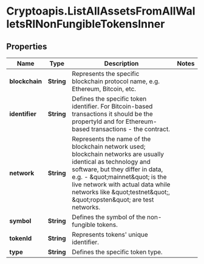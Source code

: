 # Cryptoapis.ListAllAssetsFromAllWalletsRINonFungibleTokensInner

## Properties

Name | Type | Description | Notes
------------ | ------------- | ------------- | -------------
**blockchain** | **String** | Represents the specific blockchain protocol name, e.g. Ethereum, Bitcoin, etc. | 
**identifier** | **String** | Defines the specific token identifier. For Bitcoin-based transactions it should be the propertyId and for Ethereum-based transactions - the contract. | 
**network** | **String** | Represents the name of the blockchain network used; blockchain networks are usually identical as technology and software, but they differ in data, e.g. - \&quot;mainnet\&quot; is the live network with actual data while networks like \&quot;testnet\&quot;, \&quot;ropsten\&quot; are test networks. | 
**symbol** | **String** | Defines the symbol of the non-fungible tokens. | 
**tokenId** | **String** | Represents tokens&#39; unique identifier. | 
**type** | **String** | Defines the specific token type. | 


